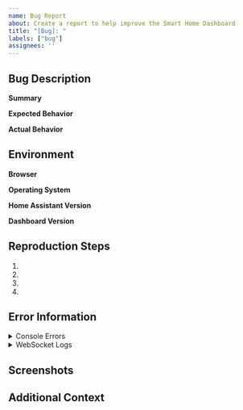 ```yaml
---
name: Bug Report
about: Create a report to help improve the Smart Home Dashboard
title: "[Bug]: "
labels: ["bug"]
assignees: ''
---
```


## Bug Description
**Summary**
<!-- Provide a brief overview of the issue -->

**Expected Behavior**
<!-- Describe what you expected to happen -->

**Actual Behavior**
<!-- Describe what actually happened -->

## Environment
**Browser**
<!-- e.g. Chrome 96.0.4664.110 -->

**Operating System**
<!-- e.g. Windows 11 21H2 -->

**Home Assistant Version**
<!-- e.g. 2023.12.1 -->

**Dashboard Version**
<!-- e.g. 1.0.0 -->

## Reproduction Steps
1. 
2. 
3. 
4. 

## Error Information
<details>
<summary>Console Errors</summary>

```
<!-- Paste any relevant error messages from browser console here -->
```

</details>

<details>
<summary>WebSocket Logs</summary>

```
<!-- Paste any relevant WebSocket connection errors here -->
```

</details>

## Screenshots
<!-- If applicable, add screenshots to help explain your problem -->

## Additional Context
<!-- Add any other context about the problem here -->

<!-- 
Please make sure you have reviewed our contribution guidelines (CONTRIBUTING.md) 
and code of conduct (CODE_OF_CONDUCT.md) before submitting this bug report.
-->